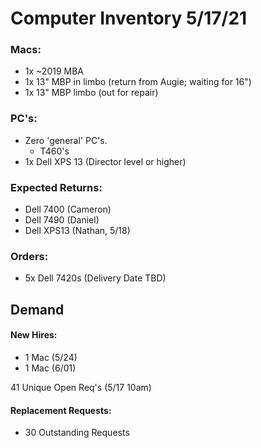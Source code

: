 # Computer Inventory 5/17/21

### Macs:
* 1x ~2019 MBA
* 1x 13" MBP in limbo (return from Augie; waiting for 16")
* 1x 13" MBP limbo (out for repair)

### PC's:
* Zero 'general' PC's.
  * T460's
* 1x Dell XPS 13 (Director level or higher)


### Expected Returns:
* Dell 7400 (Cameron)
* Dell 7490 (Daniel)
* Dell XPS13 (Nathan, 5/18)

### Orders:
* 5x Dell 7420s (Delivery Date TBD)


## Demand

#### New Hires:
* 1 Mac (5/24)
* 1 Mac (6/01)

41 Unique Open Req's (5/17 10am)

#### Replacement Requests:
* 30 Outstanding Requests
